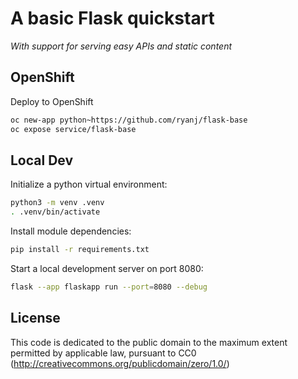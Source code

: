 # A basic Flask quickstart
*With support for serving easy APIs and static content*

## OpenShift
Deploy to OpenShift
```bash
oc new-app python~https://github.com/ryanj/flask-base
oc expose service/flask-base
```

## Local Dev
Initialize a python virtual environment:
```bash
python3 -m venv .venv
. .venv/bin/activate
```

Install module dependencies:
```bash
pip install -r requirements.txt
```

Start a local development server on port 8080:
```bash
flask --app flaskapp run --port=8080 --debug
```

## License
This code is dedicated to the public domain to the maximum extent permitted by applicable law, pursuant to CC0 (http://creativecommons.org/publicdomain/zero/1.0/)
